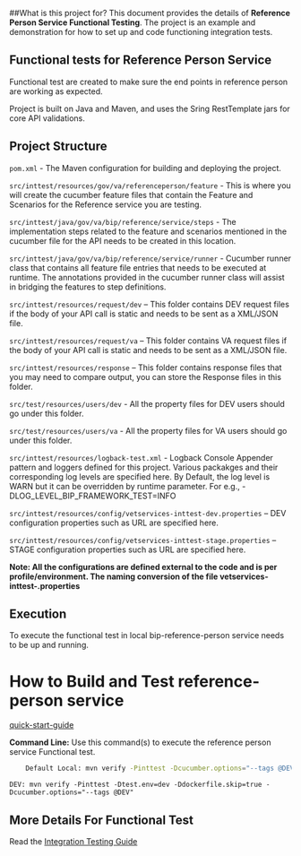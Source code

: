 ##What is this project for?
This document provides the details of **Reference Person Service Functional Testing**. The project is an example and demonstration for how to set up and code functioning integration tests.

## Functional tests for Reference Person Service
Functional test are created to make sure the end points in reference person are working as expected.

Project is built on Java and Maven, and uses the Sring RestTemplate jars for core API validations.

## Project Structure

`pom.xml` - The Maven configuration for building and deploying the project.

`src/inttest/resources/gov/va/referenceperson/feature` - This is where you will create the cucumber feature files that contain the Feature
and Scenarios for the Reference service you are testing.

`src/inttest/java/gov/va/bip/reference/service/steps` - The implementation steps related to the feature
and scenarios mentioned in the cucumber file for the API needs to be created in this location. 

`src/inttest/java/gov/va/bip/reference/service/runner` - Cucumber runner class that contains all feature file entries that needs to be executed at runtime.
The annotations provided in the cucumber runner class will assist in bridging the features to step definitions.

`src/inttest/resources/request/dev` – This folder contains DEV request files if the body of your API call is static and needs to be sent as a XML/JSON file.

`src/inttest/resources/request/va` – This folder contains VA request files if the body of your API call is static and needs to be sent as a XML/JSON file.

`src/inttest/resources/response` – This folder contains response files that you may need to compare output, you can store the Response files in this folder. 

`src/test/resources/users/dev` - All the property files for DEV users should go under this folder.

`src/test/resources/users/va` - All the property files for VA users should go under this folder.

`src/inttest/resources/logback-test.xml` - Logback Console Appender pattern and loggers defined for this project.
Various packakges and their corresponding log levels are specified here. By Default, the log level is WARN but it can be overridden by runtime parameter. For e.g., -DLOG_LEVEL_BIP_FRAMEWORK_TEST=INFO

`src/inttest/resources/config/vetservices-inttest-dev.properties` – DEV configuration properties such as URL are specified here.

`src/inttest/resources/config/vetservices-inttest-stage.properties` – STAGE configuration properties such as URL are specified here.

**Note: All the configurations are defined external to the code and is per profile/environment. The naming conversion of the file
vetservices-inttest-<env>.properties**

## Execution

To execute the functional test in local bip-reference-person service needs to be up and running.

# How to Build and Test reference-person service
[quick-start-guide](/docs/quick-start-guide.md)

**Command Line:** Use this command(s) to execute the reference person service Functional test. 
```bash
	Default Local: mvn verify -Pinttest -Dcucumber.options="--tags @DEV"
```
    DEV: mvn verify -Pinttest -Dtest.env=dev -Ddockerfile.skip=true -Dcucumber.options="--tags @DEV"


## More Details For Functional Test
Read the [Integration Testing Guide](/docs/referenceperson-intest.md)

